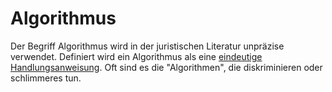 # Algorithmus
Der Begriff Algorithmus wird in der juristischen Literatur unpräzise verwendet. Definiert wird ein Algorithmus als eine [eindeutige Handlungsanweisung](https://de.wikipedia.org/wiki/Algorithmus). Oft sind es die "Algorithmen", die diskriminieren oder schlimmeres tun.

